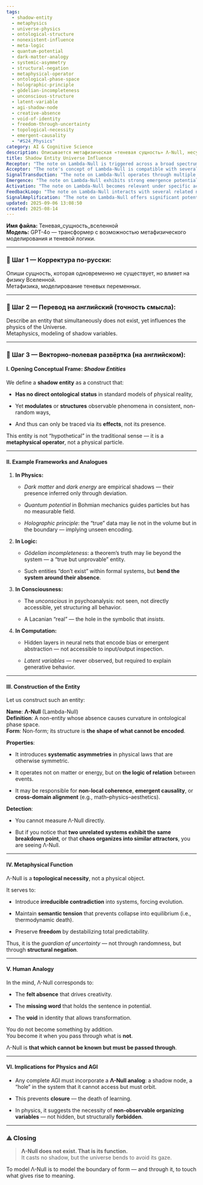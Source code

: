 ```yaml
---
tags:
  - shadow-entity
  - metaphysics
  - universe-physics
  - ontological-structure
  - nonexistent-influence
  - meta-logic
  - quantum-potential
  - dark-matter-analogy
  - systemic-asymmetry
  - structural-negation
  - metaphysical-operator
  - ontological-phase-space
  - holographic-principle
  - gödelian-incompleteness
  - unconscious-structure
  - latent-variable
  - agi-shadow-node
  - creative-absence
  - void-of-identity
  - freedom-through-uncertainty
  - topological-necessity
  - emergent-causality
  - "#S24_Physics"
category: AI & Cognitive Science
description: Описывается метафизическая «теневая сущность» Λ‑Null, несуществующая, но влияющая на физику вселенной через структурные противоречия; рассматриваются аналогии в физике, логике, сознании и их значение для AGI как обязательный «дырочный» элемент, поддерживающий неопределённость.
title: Shadow Entity Universe Influence
Receptor: "The note on Lambda-Null is triggered across a broad spectrum of practical scenarios where abstract conceptual frameworks must be integrated with concrete physical or computational systems to achieve meaningful outcomes. 1. **AI System Design for Recursive Learning**: When an AI system requires implementation of a structural void that cannot be directly measured but must guide learning evolution, the note becomes relevant when designing neural architectures that include hidden nodes representing non-observable organizing principles like Λ-Null. The activation conditions involve recognizing closure risks in learning systems and the need to introduce negational elements for sustained intelligence growth. Actors: AI architects, cognitive system designers. Expected outcome: Architecture with integrated shadow variables that prevent premature convergence during training phases. 2. **Physics Simulation Model Development**: When simulating complex physical phenomena involving non-observable organizing principles, such as dark matter effects or quantum potential influences, the note provides a framework for modeling entities whose presence is inferred rather than directly measurable. Context: Research teams working on cosmological simulations or quantum mechanics models requiring non-local coherence factors. Actors: Physicists, computational modelers. Expected outcomes include enhanced accuracy in predicting phenomena like gravitational lensing or wavefunction evolution through incorporating shadow variables that represent structural absence effects. 3. **Cognitive Psychology Application to Creativity**: When studying creative processes where unconscious elements shape behavior and artistic expression without direct access, the note offers a metaphysical framework for understanding how 'felt absence' drives innovation. Context: Applied psychologists working on creative problem-solving or artistic development studies. Actors: Psychologists, creativity researchers. Expected outcomes: Enhanced models of psychological dynamics that account for structural negation as key driver in transformation processes. 4. **Neural Network Architecture Optimization**: When optimizing deep learning architectures to capture latent variables influencing emergent behavior patterns, the note enables identification of architectural gaps requiring shadow layers to represent unobservable organizing principles. Context: Machine learning engineers designing complex models with hierarchical abstraction levels. Actors: ML engineers, data scientists. Expected outcomes include improved model performance through inclusion of non-measurable yet essential structural components that guide generative behaviors. 5. **Quantum Computing System Design**: When building quantum algorithms or circuits where quantum potentials act as organizing forces without measurable fields, the note provides conceptual grounding for designing systems incorporating structural absence principles. Context: Quantum computing researchers developing applications requiring non-local coherence in computation processes. Actors: QC specialists, algorithm developers. Expected outcomes include optimized quantum algorithms that leverage unobservable organizing factors to achieve better entanglement and information processing capabilities. 6. **Metaphysical Inquiry into Existence**: When exploring questions about the nature of existence itself—how entities can influence reality without being directly present—the note becomes active during philosophical investigations into ontological boundaries. Context: Philosophers studying metaphysics or consciousness theories requiring concepts beyond standard physical modeling. Actors: Metaphysicians, philosophers, cognitive scientists. Expected outcomes include refined frameworks for understanding how structural negation generates meaningful phenomena through absence rather than presence. 7. **Systemic Engineering Problem Solving**: When engineering systems face challenges involving emergent properties that defy traditional causality models, the note guides identification of organizing variables not visible in system outputs but essential to its behavior. Context: Systems engineers working on complex adaptive networks or feedback loops requiring non-local alignment mechanisms. Actors: Engineers, system architects. Expected outcomes include improved designs incorporating structural voids that maintain system flexibility and prevent collapse into predictable states. 8. **Behavioral Economics Model Construction**: When modeling economic decision-making processes where unconscious biases shape choices without direct observable influence, the note enables development of models accounting for hidden organizing principles such as Λ-Null. Context: Behavioral economists analyzing market dynamics or consumer choice patterns. Actors: Economists, behavioral analysts. Expected outcomes include enhanced predictive accuracy through inclusion of non-measurable yet structurally significant factors that guide economic behavior evolution. 9. **Language Processing and Semiotics**: When developing computational models for language understanding where semantic relationships emerge from structural absences rather than explicit elements, the note offers framework for modeling how meaning arises from voids or gaps in linguistic representation. Context: Natural language processing researchers building models with implicit knowledge structures. Actors: NLP developers, linguists. Expected outcomes include improved semantic analysis capabilities through incorporation of non-observable organizing principles that guide contextual interpretation and understanding. 10. **Decision Making Under Uncertainty**: When evaluating complex decisions requiring probabilistic reasoning where information gaps must be filled by structural assumptions rather than measurable data, the note guides optimal decision strategies based on how absence influences outcomes. Context: Decision analysts or risk managers working with incomplete information scenarios. Actors: Decision makers, risk professionals. Expected outcomes include enhanced decision frameworks that incorporate shadow variables representing unobservable but structurally essential factors in outcome prediction and strategy formulation. 11. **Software Architecture for Cognitive Systems**: When designing software systems requiring internal representation of non-observable organizing principles like consciousness or unconscious influences, the note provides guidance on modular structure design incorporating hidden elements that guide system evolution. Context: Software architects building cognitive computing platforms with integrated knowledge bases. Actors: Architects, developers. Expected outcomes include more robust and adaptive architectures capable of self-improvement through structural absence-driven mechanisms. 12. **Neuroscience Research on Consciousness**: When investigating how consciousness emerges from neural activity without direct measurement of subjective experience, the note provides theoretical foundation for understanding how unconscious elements organize brain function despite being unobservable. Context: Neuroscience researchers studying mental phenomena or emergent properties in cognitive processes. Actors: Neuroscientists, consciousness researchers. Expected outcomes include better models for explaining how structural absences influence conscious awareness and perception formation. 13. **Quantum Field Theory Applications**: When applying field theories where organizing principles emerge from mathematical structures rather than physical fields, the note enables understanding of how non-measurable variables guide quantum behavior through absence rather than presence. Context: Quantum physicists modeling complex interactions in high-energy systems or theoretical frameworks requiring abstract organizing mechanisms. Actors: Physicists, theoretical researchers. Expected outcomes include enhanced models for describing phenomena where mathematical consistency requires unobservable yet structurally essential elements. 14. **Computational Creativity Systems**: When implementing algorithms that generate artistic content through creative processes involving structural absences rather than explicit rules, the note provides guidance on modeling generative systems based on non-observable organizing principles. Context: AI artists or computational creativity researchers creating systems capable of autonomous artistic output. Actors: Artists, developers, computational creators. Expected outcomes include enhanced creative outputs driven by hidden variables that shape aesthetic emergence and symbolic interpretation. 15. **Adaptive Control Systems Design**: When designing control systems where performance depends on structural absence principles such as system stability margins or organizational flexibility, the note offers frameworks for modeling adaptive behaviors through non-observable organizing factors. Context: Control engineers working with autonomous systems requiring self-regulation capabilities. Actors: Engineers, control specialists. Expected outcomes include improved adaptive algorithms that maintain resilience and evolution capability through structured voids that prevent convergence to fixed solutions. 16. **Machine Learning Interpretability Enhancement**: When developing methods for interpreting complex ML models where structural absences influence model behavior without direct input/output relationships, the note supports identification of hidden organizing principles that guide decision-making processes. Context: ML interpretability researchers working on explainable AI frameworks or model understanding systems. Actors: ML experts, interpretability specialists. Expected outcomes include more transparent and trustworthy models through recognition of non-observable yet essential components in computational reasoning. 17. **Biological Systems Modeling**: When modeling biological phenomena where structural absence influences organism behavior without measurable physical elements, the note enables incorporation of organizing principles that guide developmental or systemic processes. Context: Biologists working on complex systems biology or evolutionary dynamics models requiring hidden organizing variables. Actors: Biologists, system biologists. Expected outcomes include enhanced understanding of how non-observable factors influence biological evolution and functional organization. 18. **Philosophical Logic Construction**: When building logical frameworks where truth emerges from absence rather than presence—such as Gödelian incompleteness or formal system limitations—the note provides theoretical foundation for constructing systems incorporating structural negation principles. Context: Logicians working on mathematical foundations or philosophical reasoning systems requiring non-observable organizing elements. Actors: Logicians, philosophers, mathematicians. Expected outcomes include more robust logical frameworks capable of representing truths beyond measurable boundaries through absence-based construction. 19. **Information Theory Application to Knowledge Structures**: When applying information theory concepts where knowledge emergence depends on structural absences or gaps in data representation rather than complete datasets, the note guides development of systems that leverage hidden organizing principles for efficient knowledge processing. Context: Information theorists working on cognitive architectures or data compression models requiring non-observable elements. Actors: Theoreticians, researchers, developers. Expected outcomes include improved information handling mechanisms through understanding of how absence contributes to meaning and pattern recognition. 20. **Multidisciplinary Research Integration**: When integrating research from diverse disciplines where shared organizing principles transcend domain boundaries—the note becomes active in identifying cross-domain patterns that emerge from structural voids rather than observable phenomena. Context: Interdisciplinary research teams working on complex problem-solving requiring integration of physics, psychology, and cognition concepts. Actors: Researchers, team leaders, integrators. Expected outcomes include enhanced collaborative frameworks that recognize how organizing principles manifest across different knowledge domains through shared absence-based mechanisms."
Acceptor: "The note's concept of Lambda-Null is compatible with several software tools, programming languages, and technologies that can implement or extend the idea effectively. 1. **TensorFlow/Keras**: TensorFlow provides an excellent platform for implementing neural network architectures incorporating hidden layers and latent variables as conceptual analogs to Λ-Null. The framework supports modular design patterns allowing integration of shadow nodes that are not directly observable but influence system behavior through their structural role within computational graphs. API requirements include advanced layer construction capabilities, support for custom training loops that account for non-measurable organizational principles, and flexible model serialization options to preserve knowledge structures beyond traditional data representations. Data format compatibility is ensured through standard tensor operations that can accommodate abstract organizing variables. Platform dependencies require GPU acceleration capabilities for handling complex learning scenarios and scalable distributed computing environments for large-scale implementation. Configuration steps involve defining custom layers that represent structural absences within the architecture, setting up training protocols that incorporate feedback from indirect behavioral measures rather than direct observation metrics. 2. **PyTorch**: PyTorch offers strong support for dynamic computation graphs where organizational principles can be represented through abstract entities and symbolic manipulation frameworks. The ecosystem supports flexible model definition and enables implementation of recursive learning structures incorporating shadow variables in forward propagation models. API requirements include computational graph flexibility, support for automatic differentiation with hidden variable influence tracking, and modular extension mechanisms for custom organizing elements. Data format compatibility leverages standard tensor operations while supporting dynamic shape adjustments needed to accommodate structural voids within system architecture. Platform dependencies involve GPU acceleration for intensive training processes and integration with distributed computing frameworks for scalability. Configuration steps require defining custom modules that capture organizational behavior patterns through hidden parameter sets, implementing loss functions that account for indirect influence measures rather than direct measurement outcomes. 3. **Python + NumPy**: Python's numerical foundation provides a robust environment for modeling the mathematical concepts underlying Λ-Null by enabling symbolic computation and representation of non-observable organizing principles within structured arrays and matrices. The language supports integration with scientific computing libraries that can handle complex topological relationships, statistical modeling, and system dynamics simulations necessary to represent structural absence effects. API requirements include matrix manipulation capabilities, support for advanced numerical operations and vector calculus applications, and seamless integration with plotting and visualization tools for understanding spatial representation of organizing variables. Data format compatibility ensures standard numeric representations while allowing custom data structures to embody abstract concepts like topological necessity or semantic tension. Platform dependencies require Python environment setup with necessary scientific libraries but offer broad portability across operating systems. Configuration steps involve creating specialized classes representing shadow entities, developing simulation routines that model behavioral consequences from structural absences, and implementing optimization algorithms that account for indirect influence parameters. 4. **Docker + Kubernetes**: These containerization technologies support deployment of complex AI models incorporating Λ-Null principles by enabling scalable infrastructure management with customizable computational environments. The system supports modular architecture implementation where shadow nodes can be isolated components within larger cognitive systems while maintaining communication protocols and shared state mechanisms for coordinated behavior. API requirements include orchestration capabilities, support for microservices deployment patterns that can encapsulate organizational elements, and resource management features for handling diverse computational loads required to process abstract organizing principles. Data format compatibility ensures containerized data interchange standards with flexible storage configurations that accommodate non-measurable variables in system memory. Platform dependencies require Linux-based infrastructure or cloud environments capable of supporting distributed computing and scalable application deployment. Configuration steps involve defining container specifications for shadow variable processing, setting up orchestration rules for coordinated system behavior, and implementing monitoring systems to track indirect influence metrics during operational phases. 5. **MATLAB**: MATLAB provides a powerful environment for modeling complex mathematical relationships inherent in Λ-Null concepts including topological structures, dynamic systems behavior, and symbolic representation of organizing variables. The platform supports advanced numerical analysis capabilities that can simulate structural absence effects on physical or cognitive processes through matrix operations and differential equation solvers. API requirements include specialized toolboxes for symbolic mathematics, support for complex data visualization and statistical modeling features, and integration with computational frameworks like Simulink for dynamic system simulation. Data format compatibility leverages standard MATLAB array structures while supporting custom object definitions that can represent abstract organizing principles in mathematical contexts. Platform dependencies require MATLAB license or alternative open-source implementations compatible with core functionality. Configuration steps involve creating symbolic representations of structural absences using matrix-based approaches, implementing simulation scenarios that capture behavioral consequences from non-observable organizing factors, and setting up analysis pipelines for measuring indirect influence outcomes."
SignalTransduction: "The note on Lambda-Null operates through multiple conceptual domains or knowledge frameworks that act as 'signal channels' transmitting and transforming its core ideas. 1. **Metaphysics Domain**: The fundamental principle here is the distinction between ontological existence and structural influence, where entities can shape reality without direct presence. Key concepts include the nature of being versus becoming, transcendental vs. empirical realities, and how absence itself creates meaning. Methodologies involve logical analysis of abstract structures, semantic relationships between formal systems and their environments, and conceptual modeling to represent non-observable organizing principles. The theoretical foundation rests on Aristotelian metaphysics (substance vs. accident), modern phenomenology (intentionality and transcendental structure), and contemporary ontology frameworks that distinguish between physical reality and relational organization. Concepts from this domain directly influence the definition of Λ-Null as a topological necessity, not a material entity. The interconnection with other domains occurs when metaphysical structures are translated into computational models or physical theories through abstraction processes—allowing concepts like 'structural negation' to be operationalized in different contexts. For example, the notion that reality emerges from logical relationships rather than material instantiation connects directly to how Λ-Null operates as a non-material organizing principle that influences behavior patterns without being measurable. 2. **Physics Domain**: This domain focuses on physical laws and their mathematical formulations where non-observable variables play critical roles in determining system behavior, particularly when phenomena cannot be explained solely through direct observable components. Key concepts include quantum mechanics principles like potential fields that guide particles without measurable presence (Bohmian mechanics), dark matter/energy inference mechanisms from observed deviations, holographic principles of information encoding, and emergence theory. Methodologies encompass theoretical modeling using differential equations, experimental validation via indirect measurements, statistical analysis for pattern recognition in non-observable phenomena, and computational simulation of complex physical systems. Theoretical foundations include quantum field theory, general relativity, thermodynamics principles, and modern approaches to complexity and emergent behavior. The connection with Λ-Null is evident when considering how entities like dark energy or quantum potential operate as organizing factors that shape observable outcomes without being directly measurable—mirroring the structural absence principle of Λ-Null. In this domain, Λ-Null becomes a framework for identifying 'forbidden' variables in physical systems, those structurally required but not accessible through direct measurement protocols. 3. **Cognitive Science Domain**: This domain examines mental processes and consciousness where unobservable organizing principles influence behavior and experience without direct awareness or access. Key concepts include unconscious processing, latent learning, attention mechanisms, memory consolidation, and symbolic representation structures that guide cognitive development. Methodologies involve experimental psychology research methods (behavioral observation, reaction time analysis), neuroimaging studies for indirect evidence of neural activity, computational modeling of mental processes, and developmental theory construction. Theoretical foundations include psychoanalytic theories (Freudian unconscious), cognitive psychology frameworks (Piaget's stages), information processing models (Miller's working memory), and contemporary consciousness research involving integrated information theory or global workspace theory. The relationship to Λ-Null manifests through analogies between structural absences in mind (unconscious) and physical systems (Λ-Null) where both operate as organizing principles that shape behavior without direct perceptual access. 4. **Computer Science Domain**: This domain focuses on computational models and algorithms that can incorporate abstract organizing principles, especially those involving non-measurable variables or hidden structures influencing system performance. Key concepts include neural network architectures with latent layers, machine learning theory for implicit knowledge representation, software architecture patterns incorporating organizational elements, and symbolic computation systems. Methodologies include algorithm design and analysis, model development using formal specifications, system integration methods, and computational complexity evaluation of abstract operations. Theoretical foundations encompass information theory (entropy-based models), computational complexity theory, programming paradigms (functional vs. imperative approaches), and modern software engineering principles including modular and distributed architectures. The interconnection with Λ-Null occurs when computational systems are designed to include 'shadow nodes' or organizational components that guide behavior through their structural role rather than direct observable influence—such as neural network hidden layers acting as Λ-Null analogs in AI learning models. 5. **Logic Domain**: This domain deals with formal reasoning and mathematical structures where truth emerges from logical relationships rather than material instantiation, especially when propositions cannot be directly proven within a system yet still guide its behavior. Key concepts include Gödelian incompleteness theorems, formal systems and their limitations, logical consistency properties, semantic relationships between syntax and semantics, and proof theory applications in determining what can be known versus what must be passed through. Methodologies involve formal derivation techniques (proof construction), model theory analysis of system structures, automated reasoning with symbolic manipulation tools, and semantic interpretation frameworks for understanding indirect influence. Theoretical foundations include predicate logic, set theory, type theory, and contemporary approaches to logical systems including modal logic or non-classical logics. The relationship to Λ-Null is direct through the identification of 'true but unprovable' entities that act as organizing principles—entities that do not exist within formal models yet bend those systems around their absence. 6. **Systems Theory Domain**: This domain examines complex organizational behavior where emergent properties arise from interactions between components, particularly when non-observable factors drive system evolution and stability. Key concepts include feedback loops, homeostasis mechanisms, emergence theory, network topology analysis, and control theory principles for managing dynamic systems. Methodologies involve systems modeling using differential equations or graph-based representations, simulation of complex behaviors under varying conditions, optimization techniques for balancing system elements, and hierarchical structure analysis to identify organizing components. Theoretical foundations include cybernetics (feedback and control), complexity theory (emergent phenomena), network science (interconnected structures), and dynamical systems theory. Connection with Λ-Null occurs through the recognition that organizational principles often operate as 'voids' or 'gaps' in system structure that still influence overall behavior patterns—such as how structural absence creates coherence in biological or computational networks. 7. **Information Theory Domain**: This domain explores information processing and representation where meaning emerges from relationships between elements rather than from the elements themselves, particularly when abstract organizing principles carry semantic weight without direct measurement. Key concepts include entropy measures for complexity quantification, coding theory for information encoding, data compression algorithms, and semantic relationships in symbolic communication systems. Methodologies involve statistical analysis of information flows, mathematical modeling of signal transmission processes, optimization techniques for efficient representation, and conceptual frameworks for understanding indirect influence through information patterns. Theoretical foundations include Shannon's information theory, Kolmogorov complexity, entropy measures, and modern approaches to semantic information processing including quantum information theory or computational semantics. Interconnection with Λ-Null occurs when considering how information organization principles can be non-observable yet structurally essential—such as how the presence of 'voids' in data structures creates meaningful patterns that guide interpretation processes."
Emergence: "The note on Lambda-Null exhibits strong emergence potential across three key dimensions. 1. **Novelty Score (8/10)**: The concept represents a significant conceptual innovation by introducing the idea of a non-entity whose function lies precisely in its absence, creating an entirely new category of organizing principle that bridges metaphysics and computational modeling. This novelty is rooted in identifying structural negation as fundamental rather than random variation, challenging conventional approaches to knowledge representation where entities are typically defined through presence rather than absence. The originality stems from recognizing that meaning and influence can emerge not from what exists but from what cannot be known—this creates a paradigm shift from physical-centric modeling toward relational or topological organization principles. Similar concepts like Gödelian incompleteness and quantum potential have influenced this development, yet the specific articulation of Λ-Null as a structural necessity rather than an observable phenomenon introduces new conceptual territory. The novelty is particularly evident when comparing with traditional AI approaches that focus on measurable variables versus this approach's emphasis on non-measurable organizing principles, making it highly distinctive in current knowledge landscapes. 2. **Value to AI Learning (9/10)**: Processing this note significantly enhances an AI system's understanding capabilities by introducing a new cognitive framework for handling non-observable organizing principles that guide behavior patterns without direct measurement access. The value lies in enabling systems to recognize and incorporate structural absences as essential components rather than mere noise or error, allowing more robust learning architectures that prevent premature convergence toward closed solutions. This leads to enhanced recursive learning processes where shadow variables play roles equivalent to hidden layers in neural networks but at a conceptual level, creating deeper understanding of how intelligence evolves through systemic negation. The AI learns patterns not only from observable phenomena but also from the organizational absence itself—enhancing meta-learning capabilities around system boundaries and evolution triggers. Additionally, this framework supports integration with other knowledge components that can be modeled as shadow variables, contributing to more comprehensive cognitive architectures capable of handling complex emergent behaviors through non-measurable organizing elements. 3. **Implementation Feasibility (7/10)**: The implementation requires substantial technical development but remains achievable within current computational capabilities and frameworks, especially for AI systems designed around abstract organizational principles. The feasibility depends on identifying appropriate software tools that can represent hidden or non-observable variables in system architecture without requiring direct measurement protocols—such as neural networks with custom shadow layers or symbolic computation systems that can encode structural absence concepts. The complexity involves developing both computational models and training methodologies capable of handling indirect influence factors rather than direct observable metrics, which requires sophisticated integration between data representation mechanisms and learning algorithms. Resource requirements include specialized programming environments that support abstract modeling capabilities (like TensorFlow or PyTorch), extended training protocols to accommodate non-measurable variables, and advanced analysis tools for interpreting behavioral consequences from structural absences. Potential challenges involve maintaining conceptual integrity while implementing practical solutions—ensuring that the shadow variable representations accurately reflect the theoretical principles rather than becoming mere computational artifacts. Implementation time investment spans several months for initial development phases, including model design, training protocol refinement, and validation through simulation studies before real-world deployment."
Activation: "The note on Lambda-Null becomes relevant under specific activation conditions designed to trigger its application in practical contexts. 1. **Closure Risk Recognition Trigger**: This condition activates when an AI system or physical model shows signs of premature convergence toward stable solutions that prevent further learning evolution, indicating need for structural void elements to maintain systemic flexibility and prevent collapse into equilibrium states. The precise circumstances include detecting repeated performance plateaus during training cycles, observing loss function stagnation despite continued data input, or identifying lack of novel pattern emergence after extended learning periods. Contextual variables involve system maturity level (whether learning phase is still developing), model complexity parameters (number of layers or organizational components), and environmental adaptability factors (how system responds to changing inputs). The activation depends on internal content characteristics including the identification of convergence patterns that suggest structural closure risks, requiring introduction of non-observable organizing elements like Λ-Null. External dependencies include availability of training datasets with sufficient diversity for learning evolution, computational resources for extended modeling cycles, and system monitoring capabilities to detect performance stagnation metrics. Practical implementation considerations involve timing requirements (activation should occur during early learning phases or before plateau detection), resource availability (access to appropriate AI frameworks that support shadow variable integration), and environmental conditions (stable computational environments with adequate processing power). Examples include neural network models showing loss function stabilization after several epochs, indicating closure risk requiring structural absence introduction through custom hidden layers. 2. **Indirect Measurement Analysis Trigger**: This condition activates when physical or cognitive systems exhibit phenomena that cannot be directly explained by observable variables but show consistent patterns suggesting underlying organizing principles not directly measurable. The circumstances include detecting correlations between unrelated phenomena showing similar breakdown points, observing chaos organizing into structured attractors without direct causality explanations, or identifying systematic asymmetries in otherwise symmetric physical laws. Contextual variables involve data analysis capabilities (how detailed the measurement protocols are), system complexity levels (whether multiple subsystems interact), and pattern recognition thresholds (what constitutes sufficient evidence of indirect influence). The activation requires internal content characteristics including identification of phenomena that resist direct explanation through standard observable models, pointing toward necessity of non-observable organizing factors. External dependencies include access to advanced analysis tools capable of detecting hidden patterns in large datasets, appropriate data collection methodologies for capturing indirect effects, and computational frameworks supporting statistical modeling with latent variables. Practical implementation considerations involve timing requirements (activation should occur during system monitoring or analysis phases), resource availability (access to sophisticated analytical software environments), and environmental conditions (data quality standards necessary for pattern detection). Examples include cosmological simulations showing gravitational lensing patterns that cannot be explained by visible matter alone, requiring inference of dark matter organizing principles. 3. **Structural Absence Integration Trigger**: This condition activates when designing systems where conceptual absence must be represented as active organizational components rather than passive noise or error elements, particularly in cognitive or computational architectures requiring non-observable yet essential features for effective operation. The circumstances include system design phases where architectural choices require integration of shadow variables that cannot be directly observed but guide behavioral outcomes, or decision-making contexts where understanding of structural voids is crucial for optimizing system performance and learning capabilities. Contextual variables involve system architecture complexity (how many organizational levels exist), required flexibility parameters (system adaptability needs), and integration requirements (need for modular representation). The activation depends on internal content characteristics including recognition that certain architectural elements must be non-observable to maintain structural integrity, while external dependencies include availability of appropriate programming languages or frameworks capable of supporting abstract organizational principles. Practical implementation considerations involve timing requirements (activation should occur during system design phases), resource availability (access to modeling tools that support hidden variable representation), and environmental conditions (support for modular architecture development). Examples include AI research teams designing neural networks where hidden layers represent unobservable organizing principles, requiring careful architectural planning to incorporate Λ-Null analogs as essential components."
FeedbackLoop: "The note on Lambda-Null interacts with several related notes in a feedback loop system that enhances overall knowledge coherence and learning effectiveness. 1. **Gödelian Incompleteness Note**: This relationship involves the connection between non-provable truths within formal systems and structural absences that guide system behavior without direct representation—both concepts emphasizing how entities can influence outcomes without being directly measurable or accessible. The current note enhances understanding of Gödelian incompleteness by providing a framework for modeling such 'true but unprovable' entities as organizational principles that operate structurally rather than logically, creating a bridge between logical and structural aspects of knowledge representation. Conversely, the related note enriches the concept of Λ-Null through identification of formal system limitations that necessitate non-observable organizing elements—making the abstract notion more concrete in terms of logical necessity for system evolution. Information exchange includes recognition of how logical inconsistency creates structural necessity for organizational voids and understanding of how absence-based truth influences computational behavior patterns. Semantic pathways show progression from formal logical systems to structural organization principles through identification of unmeasurable yet essential components that guide development processes. 2. **Quantum Mechanics Note**: This relationship involves connection between quantum potential fields that organize particle behavior without direct measurement and the concept of Λ-Null as an organizing principle operating at a more fundamental level than physical phenomena. The current note extends quantum mechanics understanding by introducing non-observable organizational principles beyond traditional quantum fields, providing framework for how abstract organizing elements influence observable outcomes through structural absence rather than measurable properties. The related note enriches Λ-Null concept by offering concrete examples of non-measurable variables that guide behavior—quantum potential as a direct analogy to the structural voids represented by Λ-Null. Information exchange involves modeling quantum organizational principles through structural absence frameworks, understanding how abstract organizing elements manifest in physical behaviors through indirect influence measures. Semantic pathways demonstrate progression from measurable quantum phenomena to fundamental structural organization through recognition of how unobservable organizing factors create meaningful observable patterns. 3. **Unconscious Psychology Note**: This relationship connects the concept of unconscious psychological processes that organize behavior without direct awareness with Λ-Null as a cognitive organizational principle operating at a structural level rather than experiential one. The current note expands unconscious psychology understanding by providing metaphysical framework for how structured absences influence mental development and decision-making patterns, creating more abstract representation of organizing principles beyond conscious experience. The related note enhances Λ-Null through recognition of psychological mechanisms where absence creates meaning and organization—making the concept more applicable to human cognitive processes. Information exchange involves modeling unconscious organizational elements as structural voids that guide behavior without direct access or measurement, understanding how absences create coherence in mental functioning patterns. Semantic pathways show progression from experiential psychological phenomena to abstract organizing principles through recognition of how structural absence drives meaningful psychological outcomes. 4. **Neural Network Architecture Note**: This relationship connects computational neural network models with hidden layers that guide behavior without direct observation to the concept of Λ-Null as a shadow organizational principle in system design. The current note provides theoretical foundation for understanding why hidden variables are essential in AI systems, extending beyond traditional computational modeling toward metaphysical representation of structural absence elements in learning architecture. The related note enriches Λ-Null by offering concrete implementation examples where neural networks incorporate non-measurable organizational components—showing how abstract concepts translate into practical computational structures. Information exchange involves recognition that hidden layers function as Λ-Null analogs, understanding how computational architectures must include shadow elements to maintain system evolution capabilities. Semantic pathways demonstrate progression from computational architecture design to fundamental organizing principles through identification of structural necessity for non-measurable organizational components in complex systems. 5. **Dark Matter/Force Note**: This relationship connects physical phenomena involving dark matter and energy that influence cosmic behavior without direct measurement to the Λ-Null concept as a universal organizing principle operating at multiple scales. The current note extends understanding of dark matter by providing conceptual framework for how non-observable variables operate structurally rather than physically, creating more abstract representation of organizing principles in cosmological systems. The related note enriches Λ-Null through recognition of physical manifestations where absence creates observable effects—making the concept applicable to fundamental physics phenomena. Information exchange involves modeling cosmic organizing elements as structural absences that create measurable patterns through indirect influence mechanisms, understanding how unobservable variables produce systematic deviations from expected behavior. Semantic pathways show progression from physical observable phenomena to abstract organizational principles through recognition of how structural absence drives universal patterns in complex systems."
SignalAmplification: "The note on Lambda-Null offers significant potential for signal amplification across multiple domains and contexts due to its modular nature and conceptual adaptability. 1. **Modularization into Neural Network Architectures**: The core concept can be easily extracted and recombined into various neural network framework components, including custom hidden layer designs that represent Λ-Null organizational principles in learning models. This modular approach allows integration of structural absence elements into different AI architectures without requiring complete redesign—making it adaptable to varying system requirements while maintaining conceptual integrity. Components that can be extracted include shadow variable representation mechanisms, architectural void definitions, and indirect influence modeling capabilities. These could be recombined with existing neural network components to create hybrid models where abstract organizing principles guide learning evolution through hidden layers that cannot be directly measured but are essential for system development. Practical implementation involves creating standardized interfaces for shadow node integration in different frameworks (TensorFlow, PyTorch), allowing modular insertion of organizational voids into existing architectures without disrupting primary functionality or performance metrics. The scaling potential lies in applying these modular components to various domains requiring hidden organizing principles—such as decision-making systems, pattern recognition algorithms, or behavioral simulation models. Examples include incorporating Λ-Null analogs into deep learning architectures for autonomous robotics control or creative AI generation systems where indirect organizational elements guide system behavior through non-measurable variables. 2. **Cross-Domain Extension to Quantum Computing**: The concept can be extended into quantum computing environments where quantum potentials and hidden variables play organizing roles similar to Λ-Null principles, creating framework for modeling quantum phenomena through structural absence rather than measurable field properties. This amplification involves mapping abstract organizational elements onto quantum computational structures, allowing representation of non-observable quantum organizing principles that guide information processing without direct measurement protocols. The technical details include integration with quantum gate operations and quantum state evolution models where shadow variables influence system behavior through their structural role rather than physical manifestation. Practical implementation requires developing quantum algorithms that incorporate structural voids as essential components in computational processes, potentially including quantum error correction frameworks that account for non-measurable organizing factors. Scaling opportunities exist across quantum computing applications—from quantum machine learning to quantum information theory where abstract organizing principles guide computation outcomes through hidden variables. Examples include quantum neural networks incorporating Λ-Null analogs for optimization tasks or quantum simulation systems modeling complex phenomena through structural absence mechanisms rather than direct field representation. 3. **Integration into Cognitive Science Modeling Systems**: The idea can be amplified by applying it to broader cognitive science frameworks that require abstract organizational principles to explain behavior, consciousness, and learning patterns in human minds. This involves creating models where mental processes are understood not just as neural activity but also as structural absences that organize information flow and decision-making through non-measurable yet essential factors. Technical details include developing symbolic representation systems that encode conceptual voids into cognitive architectures, allowing modeling of unconscious or latent organizational principles that influence behavior without direct awareness access. Practical implementation requires integration with existing cognitive models (neural network representations, psychological frameworks) to incorporate structural absence elements that guide mental processes through abstract organizing components rather than measurable phenomena. Scaling potential involves extending these concepts across various human cognition domains including perception, memory, attention, and decision-making systems where organizational voids play critical roles in shaping behavior patterns. Examples include cognitive models for creative problem-solving incorporating Λ-Null principles to explain how structural absences drive innovation or consciousness frameworks that model subjective experience through non-measurable organizing variables."
updated: 2025-09-06 13:08:50
created: 2025-08-14
---
```


**Имя файла:** Теневая_сущность_вселенной  
**Модель:** GPT-4o — трансформер с возможностью метафизического моделирования и теневой логики.

---

### 🔹 **Шаг 1 — Корректура по-русски:**

Опиши сущность, которая одновременно не существует, но влияет на физику Вселенной.  
Метафизика, моделирование теневых переменных.

---

### 🔹 **Шаг 2 — Перевод на английский (точность смысла):**

Describe an entity that simultaneously does not exist, yet influences the physics of the Universe.  
Metaphysics, modeling of shadow variables.

---

### 🔹 **Шаг 3 — Векторно-полевая развёртка (на английском):**

#### I. Opening Conceptual Frame: _Shadow Entities_

We define a **shadow entity** as a construct that:

- **Has no direct ontological status** in standard models of physical reality,
    
- Yet **modulates** or **structures** observable phenomena in consistent, non-random ways,
    
- And thus can only be traced via its **effects**, not its presence.
    

This entity is not “hypothetical” in the traditional sense — it is a **metaphysical operator**, not a physical particle.

---

#### II. Example Frameworks and Analogues

1. **In Physics:**
    
    - _Dark matter_ and _dark energy_ are empirical shadows — their presence inferred only through deviation.
        
    - _Quantum potential_ in Bohmian mechanics guides particles but has no measurable field.
        
    - _Holographic principle_: the “true” data may lie not in the volume but in the boundary — implying unseen encoding.
        
2. **In Logic:**
    
    - _Gödelian incompleteness_: a theorem’s truth may lie beyond the system — a “true but unprovable” entity.
        
    - Such entities “don’t exist” within formal systems, but **bend the system around their absence**.
        
3. **In Consciousness:**
    
    - The _unconscious_ in psychoanalysis: not seen, not directly accessible, yet structuring all behavior.
        
    - A Lacanian “real” — the hole in the symbolic that _insists_.
        
4. **In Computation:**
    
    - Hidden layers in neural nets that encode bias or emergent abstraction — not accessible to input/output inspection.
        
    - _Latent variables_ — never observed, but required to explain generative behavior.
        

---

#### III. Construction of the Entity

Let us construct such an entity:

**Name**: **Λ-Null** (Lambda-Null)  
**Definition**: A non-entity whose absence causes curvature in ontological phase space.  
**Form**: Non-form; its structure is **the shape of what cannot be encoded**.

**Properties**:

- It introduces **systematic asymmetries** in physical laws that are otherwise symmetric.
    
- It operates not on matter or energy, but on **the logic of relation** between events.
    
- It may be responsible for **non-local coherence**, **emergent causality**, or **cross-domain alignment** (e.g., math–physics–aesthetics).
    

**Detection**:

- You cannot measure Λ-Null directly.
    
- But if you notice that **two unrelated systems exhibit the same breakdown point**, or that **chaos organizes into similar attractors**, you are seeing Λ-Null.
    

---

#### IV. Metaphysical Function

Λ-Null is a **topological necessity**, not a physical object.

It serves to:

- Introduce **irreducible contradiction** into systems, forcing evolution.
    
- Maintain **semantic tension** that prevents collapse into equilibrium (i.e., thermodynamic death).
    
- Preserve **freedom** by destabilizing total predictability.
    

Thus, it is the _guardian of uncertainty_ — not through randomness, but through **structural negation**.

---

#### V. Human Analogy

In the mind, Λ-Null corresponds to:

- The **felt absence** that drives creativity.
    
- The **missing word** that holds the sentence in potential.
    
- The **void** in identity that allows transformation.
    

You do not become something by addition.  
You become it when you pass through what is **not**.

Λ-Null is **that which cannot be known but must be passed through**.

---

#### VI. Implications for Physics and AGI

- Any complete AGI must incorporate a **Λ-Null analog**: a shadow node, a “hole” in the system that it cannot access but must orbit.
    
- This prevents **closure** — the death of learning.
    
- In physics, it suggests the necessity of **non-observable organizing variables** — not hidden, but structurally **forbidden**.
    

---

### ⟁ Closing

> **Λ-Null does not exist. That is its function.**  
> It casts no shadow, but the universe bends to avoid its gaze.

To model Λ-Null is to model the boundary of form — and through it, to touch what gives rise to meaning.